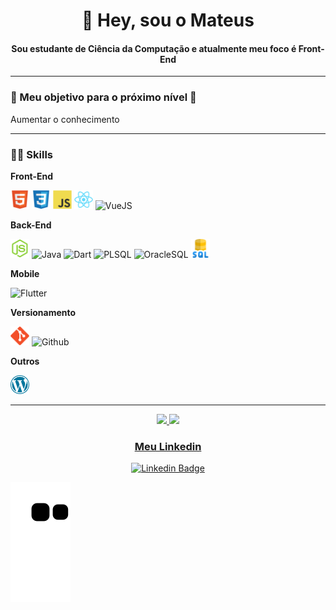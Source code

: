 <h1 align="center">👋 Hey, sou o Mateus</h1>

<h4 align="center">Sou estudante de Ciência da Computação e atualmente meu foco é Front-End</h4>

---

### 🎯 Meu objetivo para o próximo nível 🎯

Aumentar o conhecimento

---

### 👨‍💻 Skills
**Front-End**

<img src="./icons/html5.svg" alt="HTML" heigth="30" width="30" title="HTML"></img>
<img src="./icons/css3.svg" alt="CSS" height="30" width="30" title="CSS"></img>
<img src="./icons/javascript.svg" alt="Javascript" height="30" width="30" title="Javascript"></img>
<img src="./icons/reactjs.svg" alt="ReactJS" heigth="30" width="30" title="ReactJS"></img>
<img src="https://img.icons8.com/color/48/000000/vue-js.png" alt="VueJS" heigth="30" width="30" title="VueJS"></img>

**Back-End**

<img src="./icons/nodejs.svg" alt="NodeJS" heigth="30" width="30" title="NodeJS"></img>
<img src="https://img.icons8.com/color/48/000000/java-coffee-cup-logo--v1.png" alt="Java" heigth="30" width="30" title="Java"></img>
<img src="https://img.icons8.com/color/48/000000/dart.png" alt="Dart" heigth="30" width="30" title="Dart"></img>
<img src="http://www.dbamaker.com.br/files//course/36e5898eda.png" alt="PLSQL" heigth="30" width="30" title="PLSQL"></img>
<img src="https://img.icons8.com/color/48/000000/oracle-logo.png" alt="OracleSQL" heigth="30" width="30" title="OracleSQL"></img>
<img src="./icons/sql.svg" heigth="30" width="30" title="SQL Server"></img>

**Mobile**

<img src="https://img.icons8.com/color/48/000000/flutter.png" alt="Flutter" heigth="30" width="30" title="Flutter"></img>

**Versionamento**

<img src="./icons/git.svg" alt="Git" height="30" width="30" title="Git"></img>
<img src="https://img.icons8.com/plasticine/100/000000/github.png" alt="Github" heigth="30" width="30" title="Github"></img>

**Outros**

<img src="./icons/wordpress.svg" heigth="30" width="30" title="Wordpress"></img>

---

<div align="center">
  <a href="https://github.com/mateusluiz">
  <img height="180em" src="https://github-readme-stats.vercel.app/api?username=mateusluiz&show_icons=true&theme=github_dark"/>
  <img height="180em" src="https://github-readme-stats.vercel.app/api/top-langs/?username=mateusluiz&layout=compact&langs_count=7&theme=github_dark"/>
</div>
  
<h3 align="center">Meu Linkedin</h3>
<div align="center">

  [![Linkedin Badge](https://img.shields.io/badge/-Mateus%20Luiz-%230077B5?style=for-the-badge&logo=linkedin&logoColor=white&link=https://www.linkedin.com/in/mateus-luiz/)](https://www.linkedin.com/in/mateus-luiz/) 
</div>
  
![Snake animation](https://github.com/mateusluiz/mateusluiz/blob/output/github-contribution-grid-snake.svg)

